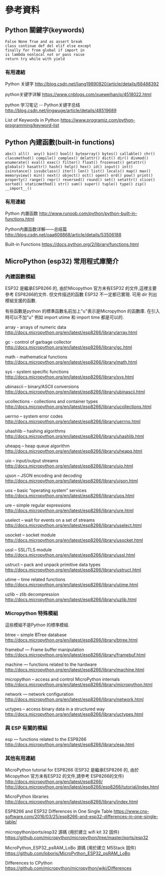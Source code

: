 # 參考資料

## Python 關鍵字(keywords)

```
False None True and as assert break 
class continue def del elif else except
finally for from global if import in
is lambda nonlocal not or pass raise 
return try while with yield
```

### 有用連結
Python 关键字
  http://blog.csdn.net/liang19890820/article/details/68488392

python关键字详解
  https://www.cnblogs.com/xueweihan/p/4518022.html
  
python 学习笔记 -- Python关键字总结
  http://blog.csdn.net/jingwuge/article/details/48519689

List of Keywords in Python
  https://www.programiz.com/python-programming/keyword-list

## Python 內建函數(built-in functions)

```
abs() all()  any() bin() bool() bytearray() bytes() callable() chr() classmethod() compile() complex() delattr() dict() dir() divmod() enumerate() eval() exec() filter() float() frozenset() getattr() globals() hasattr() hash() help() hex() id() input() int() isinstance() issubclass() iter() len() list() locals() map() max() memoryview() min() next() object() oct() open() ord() pow() print() property() range() repr() reversed() round() set() setattr() slice() sorted() staticmethod() str() sum() super() tuple() type() zip() __import__()

```

### 有用連結
Python 内置函数
  http://www.runoob.com/python/python-built-in-functions.html

Python内置函数详解——总结篇
  http://blog.csdn.net/oaa608868/article/details/53506188

Built-in Functions
  https://docs.python.org/2/library/functions.html
  
## MicroPython (esp32) 常用程式庫簡介

### 內建函數模組

ESP32 是繼承ESP8266 的, 由於Micopython 官方未有ESP32 的文件,這裡主要參考 ESP8266的文件.
但文件描述的函數 ESP32 不一定都已實現. 可用 dir 列出模組支援的函數.

有些函數是python 的標準函數名前加上"u"表示是Micropython 的函數庫. 在引入時可以不加"u"
例如 import utime 和 import time 都是可以的.

array - arrays of numeric data
  http://docs.micropython.org/en/latest/esp8266/library/array.html

gc - control of garbage collector
  http://docs.micropython.org/en/latest/esp8266/library/gc.html

math - mathematical functions
  http://docs.micropython.org/en/latest/esp8266/library/math.html

sys - system specific functions
  http://docs.micropython.org/en/latest/esp8266/library/sys.html

ubinascii – binary/ASCII conversions
  http://docs.micropython.org/en/latest/esp8266/library/ubinascii.html

ucollections - collections and container types
  http://docs.micropython.org/en/latest/esp8266/library/ucollections.html

uerrno – system error codes
  http://docs.micropython.org/en/latest/esp8266/library/uerrno.html

uhashlib – hashing algorithms
  http://docs.micropython.org/en/latest/esp8266/library/uhashlib.html

uheapq – heap queue algorithm
  http://docs.micropython.org/en/latest/esp8266/library/uheapq.html

uio – input/output streams
  http://docs.micropython.org/en/latest/esp8266/library/uio.html

ujson – JSON encoding and decoding
  http://docs.micropython.org/en/latest/esp8266/library/ujson.html

uos – basic “operating system” services
  http://docs.micropython.org/en/latest/esp8266/library/uos.html

ure – simple regular expressions
  http://docs.micropython.org/en/latest/esp8266/library/ure.html

uselect – wait for events on a set of streams
  http://docs.micropython.org/en/latest/esp8266/library/uselect.html

usocket – socket module
  http://docs.micropython.org/en/latest/esp8266/library/usocket.html

ussl – SSL/TLS module
  http://docs.micropython.org/en/latest/esp8266/library/ussl.html

ustruct – pack and unpack primitive data types
  http://docs.micropython.org/en/latest/esp8266/library/ustruct.html

utime – time related functions
  http://docs.micropython.org/en/latest/esp8266/library/utime.html

uzlib – zlib decompression
  http://docs.micropython.org/en/latest/esp8266/library/uzlib.html

### Micropython 特殊模組

這些模組不是Python 的標準模組.

btree – simple BTree database
  http://docs.micropython.org/en/latest/esp8266/library/btree.html

framebuf — Frame buffer manipulation
  http://docs.micropython.org/en/latest/esp8266/library/framebuf.html

machine — functions related to the hardware
  http://docs.micropython.org/en/latest/esp8266/library/machine.html

micropython – access and control MicroPython internals
  http://docs.micropython.org/en/latest/esp8266/library/micropython.html

network — network configuration
  http://docs.micropython.org/en/latest/esp8266/library/network.html

uctypes – access binary data in a structured way
  http://docs.micropython.org/en/latest/esp8266/library/uctypes.html

### 與 ESP 有關的模組
esp — functions related to the ESP8266
  http://docs.micropython.org/en/latest/esp8266/library/esp.html


### 其他有用連結
MicroPython tutorial for ESP8266
  (ESP32 是繼承ESP8266 的, 由於Micopython 官方未有ESP32 的文件,請參考 ESP8266的文件)
  http://docs.micropython.org/en/latest/esp8266/
  http://docs.micropython.org/en/latest/esp8266/esp8266/tutorial/index.html

MicroPython libraries
  http://docs.micropython.org/en/latest/esp8266/library/index.html

ESP8266 and ESP32 Differences in One Single Table
  https://www.cnx-software.com/2016/03/25/esp8266-and-esp32-differences-in-one-single-table/

micropython/ports/esp32 源碼 (用於建立 wifi kit 32 固件)
  https://github.com/micropython/micropython/tree/master/ports/esp32

MicroPython_ESP32_psRAM_LoBo 源碼 (用於建立 M5Stack 固件)
  https://github.com/loboris/MicroPython_ESP32_psRAM_LoBo

Differences to CPython
  https://github.com/micropython/micropython/wiki/Differences


